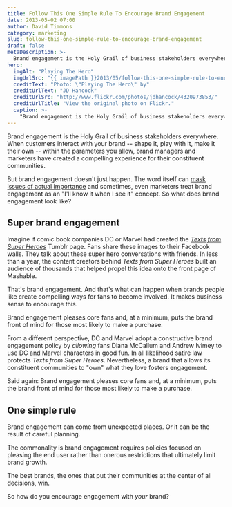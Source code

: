 ```yaml
---
title: Follow This One Simple Rule To Encourage Brand Engagement
date: 2013-05-02 07:00
author: David Timmons
category: marketing
slug: follow-this-one-simple-rule-to-encourage-brand-engagement
draft: false
metaDescription: >-
  Brand engagement is the Holy Grail of business stakeholders everywhere. So how does it happen?
hero:
  imgAlt: "Playing The Hero"
  imgUrlSrc: "{{ imagePath }}2013/05/follow-this-one-simple-rule-to-encourage-brand-engagement0.jpg"
  creditText: "Photo: \"Playing The Hero\" by"
  creditUrlText: "JD Hancock"
  creditUrlSrc: "http://www.flickr.com/photos/jdhancock/4320973853/"
  creditUrlTitle: "View the original photo on Flickr."
  caption: >-
    "Brand engagement is the Holy Grail of business stakeholders everywhere. So how does it happen?"
---
```


Brand engagement is the Holy Grail of business stakeholders everywhere.
When customers interact with your brand -- shape it, play with it, make
it their own -- within the parameters you allow, brand managers and
marketers have created a compelling experience for their constituent
communities.

But brand engagement doesn't just happen. The word itself can
[mask issues of actual importance][3] and sometimes, even marketers treat
brand engagement as an "I'll know it when I see it" concept. So what does
brand engagement look like?

## Super brand engagement

Imagine if comic book companies DC or Marvel had created the
*[Texts from Super Heroes][4]* Tumblr page. Fans share these images to
their Facebook walls. They talk about these super hero conversations
with friends. In less than a year, the content creators behind
*Texts from Super Heroes* built an audience of thousands that helped
propel this idea onto the front page of Mashable.

That's brand engagement. And that's what can happen when brands people
like create compelling ways for fans to become involved. It makes
business sense to encourage this.

Brand engagement pleases core fans and, at a minimum, puts the brand
front of mind for those most likely to make a purchase.

From a different perspective, DC and Marvel adopt a constructive brand
engagement policy by *allowing* fans Diana McCallum and Andrew Ivimey to
use DC and Marvel characters in good fun. In all likelihood satire law
protects *Texts from Super Heroes*. Nevertheless, a brand that allows
its constituent communities to "own" what they love fosters engagement.

Said again: Brand engagement pleases core fans and, at a minimum, puts
the brand front of mind for those most likely to make a purchase.

## One simple rule

Brand engagement can come from unexpected places. Or it can be the
result of careful planning.

The commonality is brand engagement requires policies focused on
pleasing the end user rather than onerous restrictions that ultimately
limit brand growth.

The best brands, the ones that put their communities at the center of
all decisions, win.

So how do you encourage engagement with *your* brand?


[3]: http://mashable.com/2013/05/01/engagement-buzzword/ "Click here to read how marketers can misunderstand 'engagement'."

[4]: http://textsfromsuperheroes.com/ "Click here to read what super heroes text to one another when not fighting crime."
